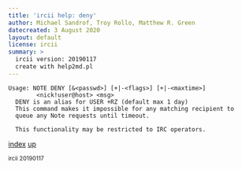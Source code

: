 ```yaml
---
title: 'ircii help: deny'
author: Michael Sandrof, Troy Rollo, Matthew R. Green
datecreated: 3 August 2020
layout: default
license: ircii
summary: >
  ircii version: 20190117
  create with help2md.pl
---
```

```
Usage: NOTE DENY [&<passwd>] [+|-<flags>] [+|-<maxtime>]
		<nick!user@host> <msg>
  DENY is an alias for USER +RZ (default max 1 day)
  This command makes it impossible for any matching recipient to
  queue any Note requests until timeout.

  This functionality may be restricted to IRC operators.
```

[index](index.html)
[up](..)

<small> ircii 20190117 </small>
